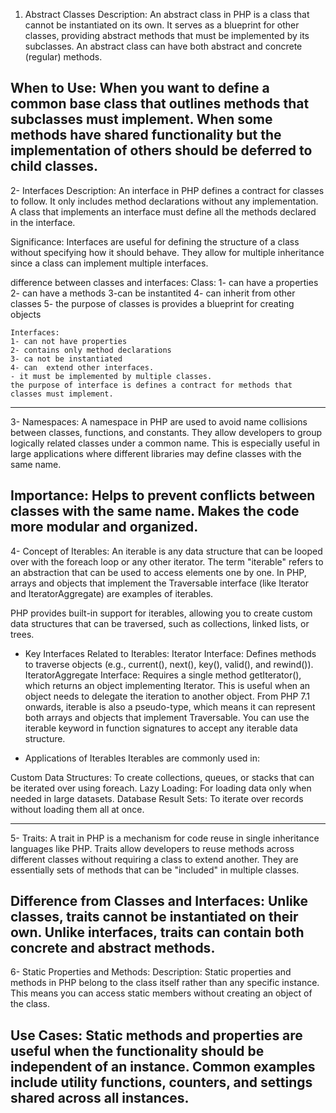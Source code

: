 1. Abstract Classes
Description:
An abstract class in PHP is a class that cannot be instantiated on its own. It serves as a blueprint for other classes, providing abstract methods that must be implemented by its subclasses. An abstract class can have both abstract and concrete (regular) methods.

When to Use:
When you want to define a common base class that outlines methods that subclasses must implement.
When some methods have shared functionality but the implementation of others should be deferred to child classes. 
------------------------
2- Interfaces
Description:
An interface in PHP defines a contract for classes to follow. It only includes method declarations without any implementation. A class that implements an interface must define all the methods declared in the interface.

Significance:
Interfaces are useful for defining the structure of a class without specifying how it should behave.
They allow for multiple inheritance since a class can implement multiple interfaces. 

difference between classes and interfaces:
    Class:
    1- can have a properties
    2- can have a methods
    3-can be instantited
    4- can inherit from other classes
    5- the purpose of classes is provides a blueprint for creating objects
    
    Interfaces:
    1- can not have properties
    2- contains only method declarations
    3- ca not be instantiated 
    4- can  extend other interfaces.
    - it must be implemented by multiple classes.
    the purpose of interface is defines a contract for methods that classes must implement.
-----------------------------------
3- Namespaces:
A namespace in PHP are used to avoid name collisions between classes, functions, and constants. They allow developers to group logically related classes under a common name. This is especially useful in large applications where different libraries may define classes with the same name.

Importance:
Helps to prevent conflicts between classes with the same name.
Makes the code more modular and organized. 
--------------------------------------
4- Concept of Iterables:
An iterable is any data structure that can be looped over with the foreach loop or any other iterator. The term "iterable" refers to an abstraction that can be used to access elements one by one. In PHP, arrays and objects that implement the Traversable interface (like Iterator and IteratorAggregate) are examples of iterables.

PHP provides built-in support for iterables, allowing you to create custom data structures that can be traversed, such as collections, linked lists, or trees.

- Key Interfaces Related to Iterables:
Iterator Interface: Defines methods to traverse objects (e.g., current(), next(), key(), valid(), and rewind()).
IteratorAggregate Interface: Requires a single method getIterator(), which returns an object implementing Iterator. This is useful when an object needs to delegate the iteration to another object.
From PHP 7.1 onwards, iterable is also a pseudo-type, which means it can represent both arrays and objects that implement Traversable. You can use the iterable keyword in function signatures to accept any iterable data structure.

- Applications of Iterables
Iterables are commonly used in:

Custom Data Structures: To create collections, queues, or stacks that can be iterated over using foreach.
Lazy Loading: For loading data only when needed in large datasets.
Database Result Sets: To iterate over records without loading them all at once.
 
 --------------------------------------
 5-  Traits:
 A trait in PHP is a mechanism for code reuse in single inheritance languages like PHP. Traits allow developers to reuse methods across different classes without requiring a class to extend another. They are essentially sets of methods that can be "included" in multiple classes.

Difference from Classes and Interfaces:
Unlike classes, traits cannot be instantiated on their own.
Unlike interfaces, traits can contain both concrete and abstract methods.
-----------------------------------------
6- Static Properties and Methods:
Description:
Static properties and methods in PHP belong to the class itself rather than any specific instance. This means you can access static members without creating an object of the class.

Use Cases:
Static methods and properties are useful when the functionality should be independent of an instance.
Common examples include utility functions, counters, and settings shared across all instances.
----------------------------------------
